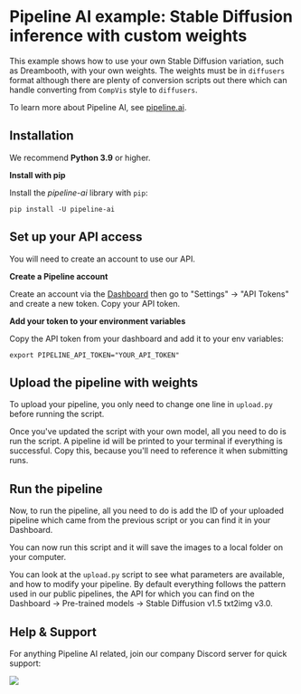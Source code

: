 # Pipeline AI example: Stable Diffusion inference with custom weights

This example shows how to use your own Stable Diffusion variation, such as Dreambooth, with your own weights. The weights must be in `diffusers` format although there are plenty of conversion scripts out there which can handle converting from `CompVis` style to `diffusers`.

To learn more about Pipeline AI, see [pipeline.ai](https://pipeline.ai).

## Installation

We recommend **Python 3.9** or higher.

**Install with pip**

Install the _pipeline-ai_ library with `pip`:

```console
pip install -U pipeline-ai
```

## Set up your API access

You will need to create an account to use our API.

**Create a Pipeline account**

Create an account via the [Dashboard](https://dashboard.pipeline.ai) then go to "Settings" -> "API Tokens" and create a new token. Copy your API token.

**Add your token to your environment variables**

Copy the API token from your dashboard and add it to your env variables:

```shell
export PIPELINE_API_TOKEN="YOUR_API_TOKEN"
```

## Upload the pipeline with weights

To upload your pipeline, you only need to change one line in `upload.py` before running the script.

Once you've updated the script with your own model, all you need to do is run the script. A pipeline id will be printed to your terminal if everything is successful. Copy this, because you'll need to reference it when submitting runs.

## Run the pipeline

Now, to run the pipeline, all you need to do is add the ID of your uploaded pipeline which came from the previous script or you can find it in your Dashboard.

You can now run this script and it will save the images to a local folder on your computer.

You can look at the `upload.py` script to see what parameters are available, and how to modify your pipeline. By default everything follows the pattern used in our public pipelines, the API for which you can find on the Dashboard -> Pre-trained models -> Stable Diffusion v1.5 txt2img v3.0.

## Help & Support

For anything Pipeline AI related, join our company Discord server for quick support:

[![](https://dcbadge.vercel.app/api/server/7REbAX5v3N)](https://discord.gg/7REbAX5v3N)
